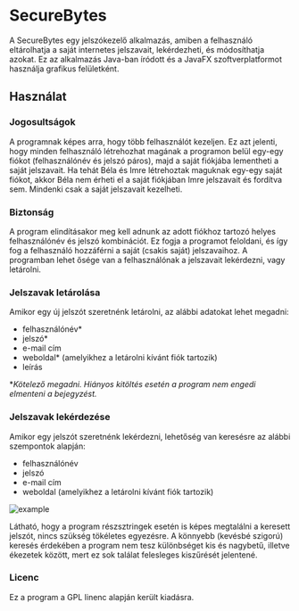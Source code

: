 # SecureBytes
A SecureBytes egy jelszókezelő alkalmazás, amiben a felhasználó eltárolhatja a saját internetes jelszavait, lekérdezheti, és módosíthatja azokat. Ez az alkalmazás Java-ban íródott és a JavaFX szoftverplatformot használja grafikus felületként.

## Használat
### Jogosultságok
A programnak képes arra, hogy több felhasználót kezeljen. Ez azt jelenti, hogy minden felhasználó létrehozhat magának a programon belül egy-egy fiókot (felhasználónév és jelszó páros), majd a saját fiókjába lementheti a saját jelszavait. Ha tehát Béla és Imre létrehoztak maguknak egy-egy saját fiókot, akkor Béla nem érheti el a saját fiókjában Imre jelszavait és fordítva sem. Mindenki csak a saját jelszavait kezelheti.

### Biztonság
A program elindításakor meg kell adnunk az adott fiókhoz tartozó helyes felhasználónév és jelszó kombinációt. Ez fogja a programot feloldani, és így fog a felhasználó hozzáférni a saját (csakis saját) jelszavaihoz. A programban lehet ősége van a felhasználónak a jelszavait lekérdezni, vagy letárolni.

### Jelszavak letárolása
Amikor egy új jelszót szeretnénk letárolni, az alábbi adatokat lehet megadni:

- felhasználónév*
- jelszó*
- e-mail cím
- weboldal* (amelyikhez a letárolni kívánt fiók tartozik)
- leírás

**Kötelező megadni. Hiányos kitöltés esetén a program nem engedi elmenteni a bejegyzést.*

### Jelszavak lekérdezése
Amikor egy jelszót szeretnénk lekérdezni, lehetőség van keresésre az alábbi szempontok alapján:

- felhasználónév
- jelszó
- e-mail cím
- weboldal (amelyikhez a letárolni kívánt fiók tartozik)

![example](https://user-images.githubusercontent.com/102418063/160244574-91f31e09-95e6-4e35-82b0-5bbeba5a8a09.png)

Látható, hogy a program részsztringek esetén is képes megtalálni a keresett jelszót, nincs szükség tökéletes egyezésre. A könnyebb (kevésbé szigorú) keresés érdekében a program nem tesz különbséget kis és nagybetű, illetve ékezetek között, mert ez sok találat felesleges kiszűrését jelentené.

### Licenc

Ez a program a GPL linenc alapján került kiadásra.




